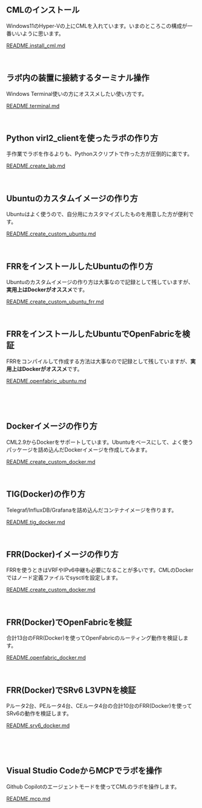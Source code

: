 <br>

## CMLのインストール

Windows11のHyper-Vの上にCMLを入れています。いまのところこの構成が一番いいように思います。

[README.install_cml.md](/README.install_cml.md)

<br>

## ラボ内の装置に接続するターミナル操作

Windows Terminal使いの方にオススメしたい使い方です。

[README.terminal.md](/README.terminal.md)

<br>

## Python virl2_clientを使ったラボの作り方

手作業でラボを作るよりも、Pythonスクリプトで作った方が圧倒的に楽です。

[README.create_lab.md](/README.create_lab.md)

<br>

## Ubuntuのカスタムイメージの作り方

Ubuntuはよく使うので、自分用にカスタマイズしたものを用意した方が便利です。

[README.create_custom_ubuntu.md](/README.create_custom_ubuntu.md)

<br>

## FRRをインストールしたUbuntuの作り方

Ubuntuのカスタムイメージの作り方は大事なので記録として残していますが、**実用上はDockerがオススメ**です。

[README.create_custom_ubuntu_frr.md](/README.create_custom_ubuntu_frr.md)

<br>

## FRRをインストールしたUbuntuでOpenFabricを検証

FRRをコンパイルして作成する方法は大事なので記録として残していますが、**実用上はDockerがオススメ**です。

[README.openfabric_ubuntu.md](/README.openfabric_ubuntu.md)

<br><br><br>

## Dockerイメージの作り方

CML2.9からDockerをサポートしています。Ubuntuをベースにして、よく使うパッケージを詰め込んだDockerイメージを作成してみます。

[README.create_custom_docker.md](/README.create_custom_docker.md)

<br>

## TIG(Docker)の作り方

Telegraf/InfluxDB/Grafanaを詰め込んだコンテナイメージを作ります。

[README.tig_docker.md](/README.tig_docker.md)

<br>

## FRR(Docker)イメージの作り方

FRRを使うときはVRFやIPv6中継も必要になることが多いです。CMLのDockerではノード定義ファイルでsysctlを設定します。

[README.create_custom_docker.md](/README.create_custom_docker.md)

<br>

## FRR(Docker)でOpenFabricを検証

合計13台のFRR(Docker)を使ってOpenFabricのルーティング動作を検証します。

[README.openfabric_docker.md](/README.openfabric_docker.md)

<br>

## FRR(Docker)でSRv6 L3VPNを検証

Pルータ2台、PEルータ4台、CEルータ4台の合計10台のFRR(Docker)を使ってSRv6の動作を検証します。

[README.srv6_docker.md](/README.srv6_docker.md)

<br><br><br>

## Visual Studio CodeからMCPでラボを操作

Github Copilotのエージェントモードを使ってCMLのラボを操作します。

[README.mcp.md](/README.mcp.md)


<!--
アニメーションGIFの作り方
- Windows + G でゲームBarを起動する
- 動画をキャプチャする
- キャプチャ時間は30秒以内に収める
- ブラウザで ezgif.com を開く
- Video to GIF を開く
- アップロードして変換する
-->